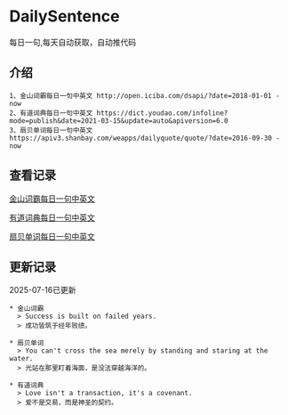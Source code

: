 # DailySentence

每日一句,每天自动获取，自动推代码

## 介绍

```
1、金山词霸每日一句中英文 http://open.iciba.com/dsapi/?date=2018-01-01 - now
2、有道词典每日一句中英文 https://dict.youdao.com/infoline?mode=publish&date=2021-03-15&update=auto&apiversion=6.0
3、扇贝单词每日一句中英文 https://apiv3.shanbay.com/weapps/dailyquote/quote/?date=2016-09-30 - now
```

## 查看记录

[金山词霸每日一句中英文](./data/iciba/)

[有道词典每日一句中英文](./data/youdao/)

[扇贝单词每日一句中英文](./data/shanbay/)

## 更新记录
2025-07-16已更新 
```
* 金山词霸
  > Success is built on failed years.
  > 成功皆筑于经年败绩。

* 扇贝单词
  > You can't cross the sea merely by standing and staring at the water.
  > 光站在那里盯着海面，是没法穿越海洋的。

* 有道词典
  > Love isn't a transaction, it's a covenant.
  > 爱不是交易，而是神圣的契约。

```
